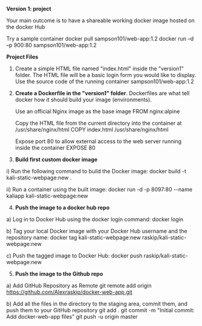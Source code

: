 **Version 1: project**

Your main outcome is to have a shareable working docker image hosted on the docker Hub

Try a sample container docker pull sampson101/web-app:1.2 docker run –d –p 900:80 sampson101/web-app:1.2

**Project Files**

1. Create a simple HTML file named "index.html" inside the "version1" folder. The HTML file will be a basic login form you would like to display. Use the source code of the running container sampson101/web-app:1.2

2. **Create a Dockerfile in the "version1" folder**. Dockerfiles are what tell docker how it should build your image (environments). 

      Use an official Nginx image as the base image
      FROM nginx:alpine

      Copy the HTML file from the current directory into the container at /usr/share/nginx/html
      COPY index.html /usr/share/nginx/html

      Expose port 80 to allow external access to the web server running inside the container
      EXPOSE 80

3. **Build first custom docker image**
   
i) Run the following command to build the Docker image: docker build -t kali-static-webpage:new . 

ii) Run a container using the built image: docker run -d -p 8097:80 --name kaliapp kali-static-webpage:new

4.  **Push the image to a docker hub repo**

a) Log in to Docker Hub using the docker login command: docker login

b) Tag your local Docker image with your Docker Hub username and the repository name: docker tag kali-static-webpage:new raskip/kali-static-webpage:new

c) Push the tagged image to Docker Hub: docker push raskip/kali-static-webpage:new

5.  **Push the image to the Github repo**

a) Add GitHub Repository as Remote git remote add origin https://github.com/Alexraskip/docker-web-app.git

b) Add all the files in the directory to the staging area, commit them, and push them to your GitHub repository git add . git commit -m "Initial commit: Add docker-web-app files" git push -u origin master
